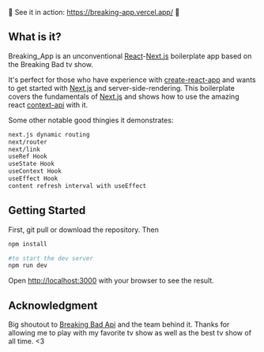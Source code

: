 🔪 See it in action: https://breaking-app.vercel.app/ 🔫

## What is it?

Breaking_App is an unconventional [React](https://reactjs.org/)-[Next.js](https://nextjs.org/) boilerplate app based on the Breaking Bad tv show.

It's perfect for those who have experience with [create-react-app](https://create-react-app.dev/) and wants to get started with [Next.js](https://nextjs.org/) and server-side-rendering. This boilerplate covers the fundamentals of [Next.js](https://nextjs.org/) and shows how to use the amazing react [context-api](https://reactjs.org/docs/context.html) with it. 

Some other notable good thingies it demonstrates: 

```bash
next.js dynamic routing
next/router
next/link
useRef Hook
useState Hook
useContext Hook
useEffect Hook
content refresh interval with useEffect
```


## Getting Started

First, git pull or download the repository. Then

```bash
npm install

#to start the dev server
npm run dev
```

Open [http://localhost:3000](http://localhost:3000) with your browser to see the result.


## Acknowledgment

Big shoutout to [Breaking Bad Api](https://breakingbadapi.com/) and the team behind it. Thanks for allowing me to play with my favorite tv show as well as the best tv show of all time. <3


